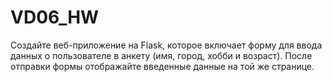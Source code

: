 # VD06_HW

Создайте веб-приложение на Flask, которое включает форму для ввода данных о пользователе в анкету (имя, город, хобби и возраст). После отправки формы отображайте введенные данные на той же странице.